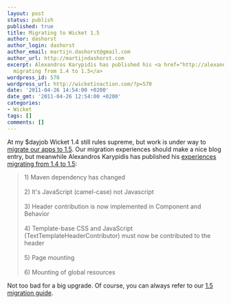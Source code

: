 ```yaml
---
layout: post
status: publish
published: true
title: Migrating to Wicket 1.5
author: dashorst
author_login: dashorst
author_email: martijn.dashorst@gmail.com
author_url: http://martijndashorst.com
excerpt: Alexandros Karypidis has published his <a href="http://alexandros-karypidis.blogspot.com/2011/01/migrating-from-wicket-14-to-15.html">experiences
  migrating from 1.4 to 1.5</a>
wordpress_id: 570
wordpress_url: http://wicketinaction.com/?p=570
date: '2011-04-26 14:54:00 +0200'
date_gmt: '2011-04-26 12:54:00 +0200'
categories:
- Wicket
tags: []
comments: []
---
```

<p>At my $dayjob Wicket 1.4 still rules supreme, but work is under way to <a href="http://twitter.com/#!/dashorst/status/58089114746097664">migrate our apps to 1.5</a>. Our migration experiences should make a nice blog entry, but meanwhile Alexandros Karypidis has published his <a href="http://alexandros-karypidis.blogspot.com/2011/01/migrating-from-wicket-14-to-15.html">experiences migrating from 1.4 to 1.5</a>:</p>
<blockquote><p>1) Maven dependency has changed<br/><br />
2) It's JavaScript (camel-case) not Javascript<br/><br />
3) Header contribution is now implemented in Component and Behavior<br/><br />
4) Template-base CSS and JavaScript (TextTemplateHeaderContributor) must now be contributed to the header<br/><br />
5) Page mounting<br/><br />
6) Mounting of global resources
</p></blockquote>
<p>Not too bad for a big upgrade. Of course, you can always refer to our <a href="https://cwiki.apache.org/WICKET/migration-to-wicket-15.html">1.5 migration guide</a>.</p>
